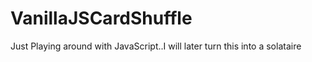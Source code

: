 # VanillaJSCardShuffle
Just Playing around with JavaScript..I will later turn this into a solataire

